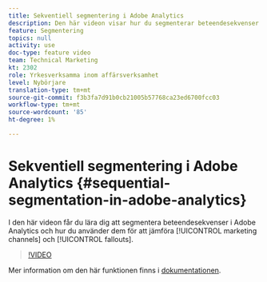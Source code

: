 ```yaml
---
title: Sekventiell segmentering i Adobe Analytics
description: Den här videon visar hur du segmenterar beteendesekvenser i Adobe Analytics och hur du använder den för att jämföra marknadsföringskanaler och utfall.
feature: Segmentering
topics: null
activity: use
doc-type: feature video
team: Technical Marketing
kt: 2302
role: Yrkesverksamma inom affärsverksamhet
level: Nybörjare
translation-type: tm+mt
source-git-commit: f3b3fa7d91b0cb21005b57768ca23ed6700fcc03
workflow-type: tm+mt
source-wordcount: '85'
ht-degree: 1%

---
```



# Sekventiell segmentering i Adobe Analytics {#sequential-segmentation-in-adobe-analytics}

I den här videon får du lära dig att segmentera beteendesekvenser i Adobe Analytics och hur du använder dem för att jämföra [!UICONTROL marketing channels] och [!UICONTROL fallouts].

>[!VIDEO](https://video.tv.adobe.com/v/25405/?quality=12)

Mer information om den här funktionen finns i [dokumentationen](https://marketing.adobe.com/resources/help/en_US/analytics/segment/index.html?f=seg_build_ui).
